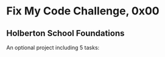 # Fix My Code Challenge, 0x00
## Holberton School Foundations

An optional project including 5 tasks:
